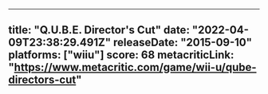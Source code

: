 
---
title: "Q.U.B.E. Director's Cut"
date: "2022-04-09T23:38:29.491Z"
releaseDate: "2015-09-10"
platforms: ["wiiu"]
score: 68
metacriticLink: "https://www.metacritic.com/game/wii-u/qube-directors-cut"
---
